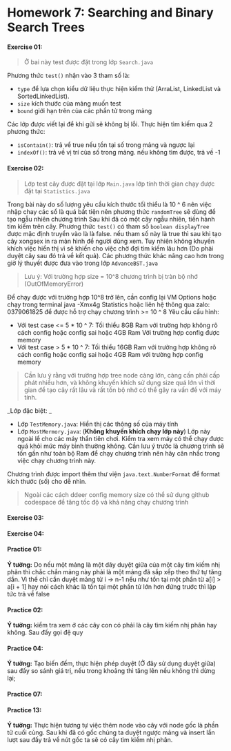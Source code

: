 # Homework 7: Searching and Binary Search Trees

#### Exercise 01: 
> Ở bai này test được đặt trong lớp `Search.java` 
 
Phương thức `test()` nhận vào 3 tham số là:
+ `type` để lựa chọn kiểu dữ liệu thực hiện kiểm thử (ArraList, LinkedList và SortedLinkedList).
+ `size` kích thước của mảng muốn test
+ `bound` giới hạn trên của các phần tử trong mảng

Các lớp được viết lại để khi gửi sẽ không bị lỗi. Thực hiện tìm kiếm qua 2 phương thức:
+ `isContain()`: trả vể true nếu tồn tại số trong mảng và ngược lại
+ `indexOf()`: trả về vị trí của số trong mảng. nếu không tìm được, trả về -1


#### Exercise 02:
> Lớp test cây được đặt tại lớp `Main.java` lớp tính thời gian chạy được đặt tại `Statistics.java`

Trong bài này do số lượng yêu cầu kích thước tối thiểu là 10 ^ 6 nên việc nhập chay các sổ là quá bất tiện nên phương thức `randomTree` sẽ dùng để tạo ngẫu nhiên chương trình
Sau khi đã có một cây ngẫu nhiên, tiến hành tim kiếm trên cây. Phương thức `test()` có tham số `boolean displayTree` được mặc định truyền vào là là false. nếu tham số này là true thì sau khi tạo cây xongsex in ra màn hình để người dùng xem.
Tuy nhiên không khuyến khích việc hiển thị vì sẽ khiến cho việc chờ đợi tìm kiếm lâu hơn (Do phải duyệt cây sau đó trả về kết quả).
Các phương thức khác nâng cao hơn trong giờ lý thuyết được đưa vào trong lớp `AdvanceBST.java`

> Lưu ý: Với trường hợp size = 10^8 chương trình bị tràn bộ nhớ (OutOfMemoryError)

Để chạy được với trường hợp 10^8 trở lên, cần config lại VM Options hoặc chạy trong terminal
java -Xmx4g Statistics hoặc liên hệ thông qua zalo: 0379061825 để được hỗ trợ chạy chương trình >= 10 ^ 8
Yêu cầu cấu hình: 
+ Với test case <= 5 * 10 ^ 7: Tối thiểu 8GB Ram với trường hợp không rõ cách config hoặc config sai hoặc 4GB Ram Với trường hợp config được memory
+ Với test case > 5 * 10 ^ 7: Tối thiểu 16GB Ram với trường hợp không rõ cách config hoặc config sai hoặc 4GB Ram với trường hợp config memory
> Cần lưu ý rằng với trường hợp tree node càng lớn, càng cấn phải cấp phát nhiều hơn, và không khuyến khích sử dụng size quá lớn vì thời gian để tạo cây rất lâu và rất tốn bộ nhớ có thể gây ra vấn đề với máy tính.

_Lớp đặc biệt: _
+ Lớp `TestMemory.java`: Hiển thị các thông số của máy tính
+ Lớp `MostMermory.java`: (**Không khuyến khích chạy lớp này**) Lớp này ngoài lề cho các máy thần tiên chơi. Kiểm tra xem máy có thể chạy được quá khỏi mức máy bình thường không. Cần lưu ý trước là chương trình sẽ tốn gần như toàn bộ Ram để chạy chương trình nên hãy cân nhắc trong việc chạy chương trình này.

Chương trình được import thêm thư viện `java.text.NumberFormat` để format kích thước (số) cho dễ nhìn.
> Ngoài các cách ddeer config memory size có thể sử dụng github codespace để tăng tốc độ và khả năng chạy chương trình
#### Exercise 03: 

#### Exercise 04:

#### Practice 01:
**Ý tưởng:** Do nếu một mảng là một dãy duyệt giữa của một cây tìm kiếm nhị phân thì chắc chắn mảng này phải là một mảng đã sắp xếp theo thứ tự tăng dần.
Vì thế chỉ cần duyệt mảng từ i -> n-1 nếu như tồn tại một phần từ a[i] > a[i + 1] hay nói cách khác là tồn tại một phần tử lớn hơn đứng trước thì lập tức trả về false

#### Practice 02:
**Ý tưởng:** kiểm tra xem ở các cây con có phải là cây tìm kiếm nhị phân hay không. Sau đấy gọi đệ quy

#### Practice 04:
**Ý tưởng:** Tạo biến đếm, thực hiện phép duyệt (Ở đây sử dụng duyệt giữa) sau đấy so sánh giá trị, nếu trong khoảng thì tăng lên nếu không thì dừng lại;
#### Practice 07:

#### Practice 13:
**Ý tưởng:** Thực hiện tương tự việc thêm node vào cây với node gốc là phần tử cuối cùng.
Sau khi đã có gốc chúng ta duyệt ngược mảng và insert lần lượt sau đấy trả về nút gốc ta sẽ có cây tìm kiếm nhị phân.